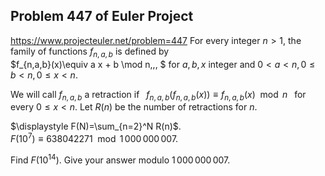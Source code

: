 ## Problem 447 of Euler Project 
https://www.projecteuler.net/problem=447
For every integer $n>1$, the family of functions $f_{n,a,b}$ is defined 
by  
$f_{n,a,b}(x)\equiv a x + b \mod n\,\,\, $ for $a,b,x$ integer and  $0< a <n, 0 \le b < n,0 \le x < n$. 

We will call $f_{n,a,b}$ a retraction if $\,\,\, f_{n,a,b}(f_{n,a,b}(x)) \equiv f_{n,a,b}(x) \mod n \,\,\,$ for every $0 \le x < n$.
Let $R(n)$ be the number of retractions for $n$.


$\displaystyle F(N)=\sum_{n=2}^N R(n)$.  
$F(10^7)\equiv 638042271 \mod 1\,000\,000\,007$.

Find $F(10^{14})$.
Give your answer modulo $1\,000\,000\,007$.